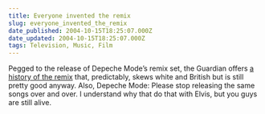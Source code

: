 ```yaml
---
title: Everyone invented the remix
slug: everyone_invented_the_remix
date_published: 2004-10-15T18:25:07.000Z
date_updated: 2004-10-15T18:25:07.000Z
tags: Television, Music, Film
---
```


Pegged to the release of Depeche Mode’s remix set, the Guardian offers [a history of the remix](http://www.guardian.co.uk/arts/fridayreview/story/0,12102,1327023,00.html) that, predictably, skews white and British but is still pretty good anyway. Also, Depeche Mode: Please stop releasing the same songs over and over. I understand why that do that with Elvis, but you guys are still alive.
